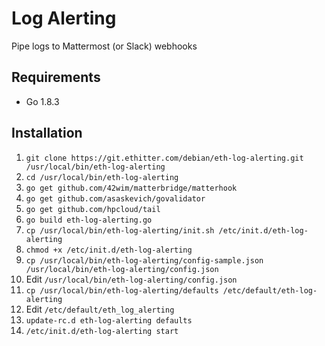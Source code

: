 Log Alerting
============

Pipe logs to Mattermost (or Slack) webhooks

## Requirements

* Go 1.8.3

## Installation

1. `git clone https://git.ethitter.com/debian/eth-log-alerting.git /usr/local/bin/eth-log-alerting`
1. `cd /usr/local/bin/eth-log-alerting`
1. `go get github.com/42wim/matterbridge/matterhook`
1. `go get github.com/asaskevich/govalidator`
1. `go get github.com/hpcloud/tail`
1. `go build eth-log-alerting.go`
1. `cp /usr/local/bin/eth-log-alerting/init.sh /etc/init.d/eth-log-alerting`
1. `chmod +x /etc/init.d/eth-log-alerting`
1. `cp /usr/local/bin/eth-log-alerting/config-sample.json /usr/local/bin/eth-log-alerting/config.json`
1. Edit `/usr/local/bin/eth-log-alerting/config.json`
1. `cp /usr/local/bin/eth-log-alerting/defaults /etc/default/eth-log-alerting`
1. Edit `/etc/default/eth_log_alerting`
1. `update-rc.d eth-log-alerting defaults`
1. `/etc/init.d/eth-log-alerting start`
